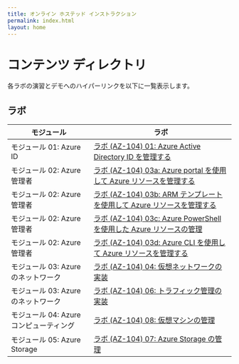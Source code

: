 ```yaml
---
title: オンライン ホステッド インストラクション
permalink: index.html
layout: home
---
```


# コンテンツ ディレクトリ

各ラボの演習とデモへのハイパーリンクを以下に一覧表示します。

## ラボ

| モジュール | ラボ |
| --- | --- |
| モジュール 01: Azure ID | [ラボ (AZ-104) 01: Azure Active Directory ID を管理する](https://aka.ms/az-010-manage-AAD-identities-jpn) |
| モジュール 02: Azure 管理者 | [ラボ (AZ-104) 03a: Azure portal を使用して Azure リソースを管理する](https://aka.ms/az-010-manage-Azure-resources-portal-jpn) |
| モジュール 02: Azure 管理者 | [ラボ (AZ-104) 03b: ARM テンプレートを使用して Azure リソースを管理する](https://aka.ms/az-010-manage-Azure-resources-ARM-jpn) |
| モジュール 02: Azure 管理者 | [ラボ (AZ-104) 03c: Azure PowerShell を使用した Azure リソースの管理](https://aka.ms/az-010-manage-Azure-resources-PowerShell-jpn) |
| モジュール 02: Azure 管理者 | [ラボ (AZ-104) 03d: Azure CLI を使用して Azure リソースを管理する](https://aka.ms/az-010-manage-Azure-resources-CLI-jpn) |
| モジュール 03: Azure のネットワーク | [ラボ (AZ-104) 04: 仮想ネットワークの実装](https://aka.ms/az-010-implement-virtual-networking-jpn) |
| モジュール 03: Azure のネットワーク | [ラボ (AZ-104) 06: トラフィック管理の実装](https://aka.ms/az-010-implement-traffic-management-jpn) |
| モジュール 04: Azure コンピューティング | [ラボ (AZ-104) 08: 仮想マシンの管理](https://aka.ms/az-010-manage-virtual-machines-jpn) |
| モジュール 05: Azure Storage | [ラボ (AZ-104) 07: Azure Storage の管理](https://aka.ms/az-010-manage-Azure-storage-jpn) |
